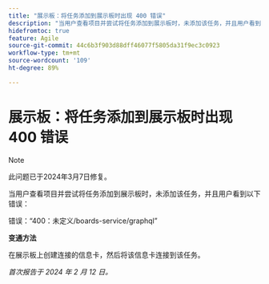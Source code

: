 ```yaml
---
title: "展示板：将任务添加到展示板时出现 400 错误"
description: "当用户查看项目并尝试将任务添加到展示板时，未添加该任务，并且用户看到错误。有变通方法可用。"
hidefromtoc: true
feature: Agile
source-git-commit: 44c6b3f903d88dff46077f5805da31f9ec3c0923
workflow-type: tm+mt
source-wordcount: '109'
ht-degree: 89%

---
```



# 展示板：将任务添加到展示板时出现 400 错误

>[!NOTE]
>
>此问题已于2024年3月7日修复。

当用户查看项目并尝试将任务添加到展示板时，未添加该任务，并且用户看到以下错误：

错误：“400：未定义/boards-service/graphql”

**变通方法**

在展示板上创建连接的信息卡，然后将该信息卡连接到该任务。

_首次报告于 2024 年 2 月 12 日。_
